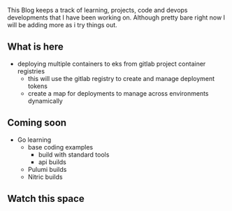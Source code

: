 This Blog keeps a track of learning, projects, code and devops developments that I have been working on.
Although pretty bare right now I will be adding more as i try things out.

## What is here 
- deploying multiple containers to eks from gitlab project container registries  
  - this will use the gitlab registry to create and manage deployment tokens
  - create a map for deployments to manage across environments dynamically


## Coming soon
- Go learning
  - base coding examples
    - build with standard tools
    - api builds
  - Pulumi builds
  - Nitric builds

## Watch this space
